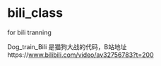 # bili_class
for bili tranning

Dog_train_Bili  是猫狗大战的代码，B站地址https://www.bilibili.com/video/av32756783?t=200
